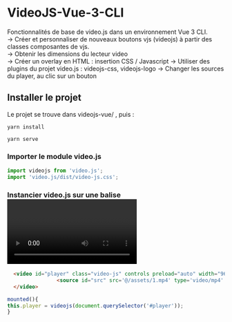 # VideoJS-Vue-3-CLI

Fonctionnalités de base de video.js dans un environnement Vue 3 CLI.<br/>
  -> Créer et personnaliser de nouveaux boutons vjs (videojs) à partir des classes composantes de vjs.<br/>
  -> Obtenir les dimensions du lecteur video<br/>
  -> Créer un overlay en HTML : insertion CSS / Javascript 
  -> Utiliser des plugins du projet video.js : videojs-css, videojs-logo
  -> Changer les sources du player, au clic sur un bouton 
  
 ## Installer le projet
  
 Le projet se trouve dans videojs-vue/ , puis : 
    
```
yarn install
```
```
yarn serve
```

### Importer le module video.js 
```js
import videojs from 'video.js';
import 'video.js/dist/video-js.css';
```
### Instancier video.js sur une balise <video>
  
```html
  <video id="player" class="video-js" controls preload="auto" width="960" height="505" data-setup="{}">
                <source id="src" src='@/assets/1.mp4' type='video/mp4' />
  </video>
```
  
```js
mounted(){
this.player = videojs(document.querySelector('#player'));
}
```
